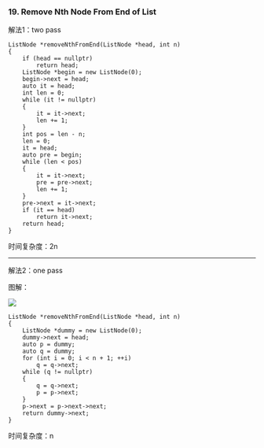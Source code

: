### 19. Remove Nth Node From End of List

解法1：two pass

```
ListNode *removeNthFromEnd(ListNode *head, int n)
{
    if (head == nullptr)
        return head;
    ListNode *begin = new ListNode(0);
    begin->next = head;
    auto it = head;
    int len = 0;
    while (it != nullptr)
    {
        it = it->next;
        len += 1;
    }
    int pos = len - n;
    len = 0;
    it = head;
    auto pre = begin;
    while (len < pos)
    {
        it = it->next;
        pre = pre->next;
        len += 1;
    }
    pre->next = it->next;
    if (it == head)
        return it->next;
    return head;
}
```

时间复杂度：2n

---------------------------------------

解法2：one pass

图解：

![](https://pic.leetcode-cn.com/cc43daa8cbb755373ce4c5cd10c44066dc770a34a6d2913a52f8047cbf5e6e56-file_1559548337458)

```
ListNode *removeNthFromEnd(ListNode *head, int n)
{
    ListNode *dummy = new ListNode(0);
    dummy->next = head;
    auto p = dummy;
    auto q = dummy;
    for (int i = 0; i < n + 1; ++i)
        q = q->next;
    while (q != nullptr)
    {
        q = q->next;
        p = p->next;
    }
    p->next = p->next->next;
    return dummy->next;
}
```

时间复杂度：n